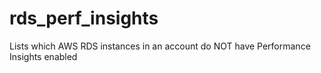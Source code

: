 # rds_perf_insights
Lists which AWS RDS instances in an account do NOT have Performance Insights enabled
